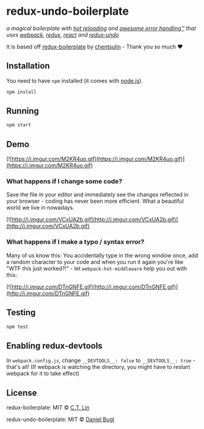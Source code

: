 # redux-undo-boilerplate

_a magical boilerplate with [hot reloading](#what-happens-if-i-change-some-code) and [awesome error handling™](#what-happens-if-i-make-a-typo--syntax-error) that uses [webpack](https://github.com/webpack/webpack), [redux](https://github.com/rackt/redux), [react](https://github.com/facebook/react) and [redux-undo](https://github.com/omnidan/redux-undo)_

It is based off [redux-boilerplate](https://github.com/chentsulin/redux-boilerplate)
by [chentsulin](https://github.com/chentsulin) - Thank you so much :heart:


## Installation

You need to have `npm` installed (it comes with [node.js](https://nodejs.org/)).

```sh
npm install
```


## Running

```sh
npm start
```


## Demo

[![https://i.imgur.com/M2KR4uo.gif](https://i.imgur.com/M2KR4uo.gif)](https://i.imgur.com/M2KR4uo.gif)

### What happens if I change some code?

Save the file in your editor and immediately see the changes reflected in your
browser - coding has never been more efficient. What a beautiful world we live
in nowadays.

[![http://i.imgur.com/VCxUA2b.gif](http://i.imgur.com/VCxUA2b.gif)](http://i.imgur.com/VCxUA2b.gif)

### What happens if I make a typo / syntax error?

Many of us know this: You accidentally type in the wrong window once, add a
random character to your code and when you run it again you're like "WTF this
just worked?!" - let `webpack-hot-middleware` help you out with this:

[![http://i.imgur.com/DTnGNFE.gif](http://i.imgur.com/DTnGNFE.gif)](http://i.imgur.com/DTnGNFE.gif)


## Testing

```sh
npm test
```


## Enabling redux-devtools

In `webpack.config.js`, change `__DEVTOOLS__: false` to `__DEVTOOLS__: true` -
that's all! (If webpack is watching the directory, you might have to restart
webpack for it to take effect)


## License

redux-boilerplate: MIT © [C.T. Lin](https://github.com/chentsulin)

redux-undo-boilerplate: MIT © [Daniel Bugl](https://github.com/omnidan)
